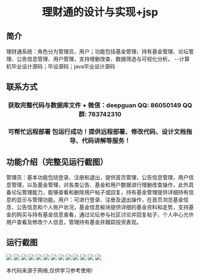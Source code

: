 <p><h1 align="center">理财通的设计与实现+jsp</h1></p>

## 简介
理财通系统：角色分为管理员、用户；功能包括基金管理、持有基金管理、论坛管理、公告信息管理、用户管理，支持增删改查、数据筛选与可视化分析。    --计算机毕业设计源码；毕设源码；java毕业设计源码


## 联系方式
<p><h3 align="center">获取完整代码与数据库文件 + 微信：deepguan QQ: 86050149 QQ群: 783742310</h3></p>
<p><h3 align="center">可帮忙远程部署 包运行成功！提供远程部署、修改代码、设计文档指导、代码讲解等服务！</h3></p>

## 功能介绍（完整见运行截图）
管理员：基本功能包括登录、注册和退出，提供首页管理，公告信息管理，用户信息管理，以及基金管理，对各类公告、基金和用户数据进行增删改查操作，此外具备论坛管理能力，能够查看和删除用户帖子或回复，持有基金管理提供详细持有信息的显示与管理功能。用户：可进行登录、注册及退出操作，在首页浏览基金信息、公告信息和个人账户状况，基金信息板块提供详细的基金资料和走势，支持基金的购买与持有基金信息查看，通过论坛参与社区讨论并回复帖子，个人中心允许用户查看及修改个人信息，管理持有基金并跟踪投资表现。


## 运行截图
![](img/001.jpg)
![](img/002.jpg)
![](img/003.jpg)
![](img/004.jpg)
![](img/005.jpg)
![](img/006.jpg)
![](img/007.jpg)
![](img/008.jpg)
![](img/009.jpg)
![](img/010.jpg)
![](img/011.jpg)
![](img/012.jpg)
![](img/013.jpg)

<p>本代码来源于网络,仅供学习参考使用!</p>
